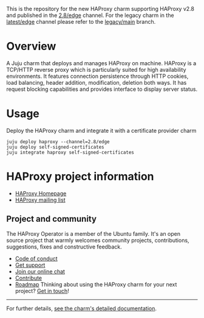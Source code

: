 This is the repository for the new HAProxy charm supporting HAProxy v2.8 and published in the [2.8/edge](https://charmhub.io/haproxy?channel=2.8/edge) channel. For the legacy charm in the [latest/edge](https://charmhub.io/haproxy?channel=latest/edge) channel please refer to the [legacy/main](https://github.com/canonical/haproxy-operator/tree/legacy/main) branch.

# Overview

A Juju charm that deploys and manages HAProxy on machine. HAProxy is a TCP/HTTP reverse proxy which is particularly suited for high availability environments. It features connection persistence through HTTP cookies, load balancing, header addition, modification, deletion both ways. It has request blocking capabilities and provides interface to display server status.

# Usage

Deploy the HAProxy charm and integrate it with a certificate provider charm
```
juju deploy haproxy --channel=2.8/edge
juju deploy self-signed-certificates
juju integrate haproxy self-signed-certificates
```

# HAProxy project information

- [HAProxy Homepage](http://haproxy.1wt.eu/)
- [HAProxy mailing list](http://haproxy.1wt.eu/#tact)

## Project and community

The HAProxy Operator is a member of the Ubuntu family. It's an
open source project that warmly welcomes community projects, contributions,
suggestions, fixes and constructive feedback.
* [Code of conduct](https://ubuntu.com/community/code-of-conduct)
* [Get support](https://discourse.charmhub.io/)
* [Join our online chat](https://matrix.to/#/#charmhub-charmdev:ubuntu.com)
* [Contribute](https://charmhub.io/chrony/docs/contributing)
* [Roadmap](https://charmhub.io/haproxy/docs/roadmap)
Thinking about using the HAProxy charm for your next project? [Get in touch](https://matrix.to/#/#charmhub-charmdev:ubuntu.com)!

---

For further details,
[see the charm's detailed documentation](https://charmhub.io/haproxy/docs).